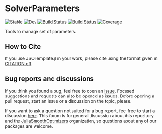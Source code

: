 # SolverParameters

[![Stable](https://img.shields.io/badge/docs-stable-blue.svg)](https://monssaftoukal.github.io/SolverParameters.jl/stable)
[![Dev](https://img.shields.io/badge/docs-dev-blue.svg)](https://monssaftoukal.github.io/SolverParameters.jl/dev)
[![Build Status](https://github.com/MonssafToukal/SolverParameters.jl/workflows/CI/badge.svg)](https://github.com/MonssafToukal/SolverParameters.jl/actions)
[![Build Status](https://api.cirrus-ci.com/github/MonssafToukal/SolverParameters.jl.svg)](https://cirrus-ci.com/github/MonssafToukal/SolverParameters.jl)
[![Coverage](https://codecov.io/gh/MonssafToukal/SolverParameters.jl/branch/master/graph/badge.svg)](https://codecov.io/gh/MonssafToukal/SolverParameters.jl)

Tools to manage set of parameters.

## How to Cite

If you use JSOTemplate.jl in your work, please cite using the format given in [CITATION.cff](https://github.com/JuliaSmoothOptimizers/JSOTemplate.jl/blob/main/CITATION.cff).

## Bug reports and discussions

If you think you found a bug, feel free to open an [issue](https://github.com/JuliaSmoothOptimizers/JSOTemplate.jl/issues).
Focused suggestions and requests can also be opened as issues. Before opening a pull request, start an issue or a discussion on the topic, please.

If you want to ask a question not suited for a bug report, feel free to start a discussion [here](https://github.com/JuliaSmoothOptimizers/Organization/discussions). This forum is for general discussion about this repository and the [JuliaSmoothOptimizers](https://github.com/JuliaSmoothOptimizers) organization, so questions about any of our packages are welcome.
